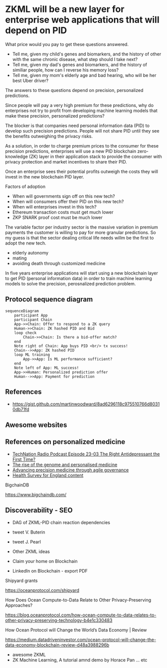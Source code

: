 # ZKML will be a new layer for enterprise web applications that will depend on PID

What price would you pay to get these questions answered.

- Tell me, given my child's genes and biomarkers, and the history of other with the same chronic disease, what step should I take next?
- Tell me, given my dad's genes and biomarkers, and the history of similiar people, how can I reverse his memory loss?
- Tell me, given my mom's elderly age and bad hearing, who will be her best Uber driver?

The answers to these questions depend on precision, personalized predictions.

Since people will pay a very high premium for these predictions, why do enterprises not try to profit from developing machine learning models
that make these precision, personalized predictions?

The blocker is that companies need personal information data (PID) to develop such precision predictions.
People will not share PID until they see the benefits outweighing the privacy risks.

As a solution, in order to charge premium prices to the consumer for these precision predictions, enterprises will use a new PID blockchain zero-knowledge (ZK) layer in their application stack to provide the consumer with privacy protection and market incentives to share their PID. 

Once an enterprise sees their potential profits outweigh the costs they will invest in the new blockchain PID layer. 

Factors of adoption 

- When will governments sign off on this new tech?
- When will consumers offer their PID on this new tech?
- When will enterprises invest in this tech?
- Ethereum transaction costs must get much lower
- ZKP SNARK proof cost must be much lower

The variable factor per industry sector is the massive variation in premium payments the customer is willing to pay for more granular predictions. So my guess is that the sector dealing critical life needs willm be the first to adopt the new tech.

- elderly autonomy
- mating
- avoiding death through customized medicine


In five years enterprise applications will start using a new blockchain layer to get PID (personal information data) in order to train machine learning models to solve the precision, perosnalized prediction problem.

## Protocol sequence diagram


```mermaid
sequenceDiagram
    participant App
    participant Chain
    App->>Chain: Offer to respond to a ZK query
    Human->>Chain: ZK hashed PID and Bid
    loop check
        Chain->>Chain: Is there a bid-offer match?
    end
    Note right of Chain: App buys PID <br/> tx success!
    Chain-->>App: ZK hashed PID
    loop ML training
        App->>App: Is ML performance sufficient?
    end
    Note left of App: ML success!
    App->>Human: Personalized prediction offer
    Human-->>App: Payment for prediction
```


## References

- https://gist.github.com/martinwoodward/8ad6296118c975510766d80310db71fd

## Awesome websites

## References on personalized medicine

- [TechNation Radio Podcast Episode 23-03 The Right Antidepressant the First Time?](https://podcasts.apple.com/us/podcast/technation-radio-podcast/id876042622?i=1000595534762)
- [The rise of the genome and personalised medicine](https://www.ncbi.nlm.nih.gov/pmc/articles/PMC6297695/)
- [Advancing precision medicine through agile governance](https://www.brookings.edu/research/advancing-precision-medicine-through-agile-governance/)
- [Health Survey for England content](https://digital.nhs.uk/data-and-information/areas-of-interest/public-health/health-survey-for-england---health-social-care-and-lifestyles/survey-content)

BigchainDB

https://www.bigchaindb.com/

## Discoverability - SEO

- DAG of ZKML-PID chain reaction dependencies 
- tweet V. Buterin
- tweet J. Pearl


- Other ZKML ideas

- Claim your home on Blockchain
- LinkedIn on Blockchain - export PDF 

Shipyard grants

https://oceanprotocol.com/shipyard

How Does Ocean Compute-to-Data Relate to Other Privacy-Preserving Approaches?

https://blog.oceanprotocol.com/how-ocean-compute-to-data-relates-to-other-privacy-preserving-technology-b4e1c330483

How Ocean Protocol will Change the World’s Data Economy | Review

https://medium.datadriveninvestor.com/ocean-protocol-will-change-the-data-economy-blockchain-review-d48a3988296b


- awesome ZKML
- ZK Machine Learning, A tutorial amnd demo by Horace Pan ... etc
